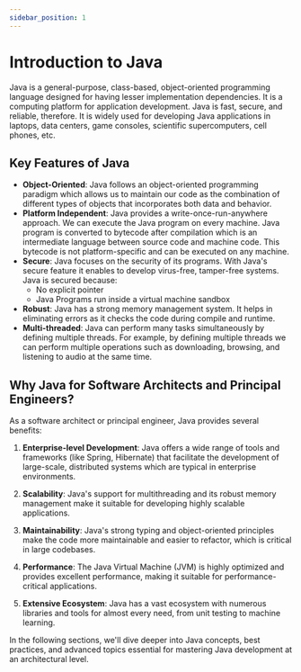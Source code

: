 ```yaml
---
sidebar_position: 1
---
```


# Introduction to Java

Java is a general-purpose, class-based, object-oriented programming language designed for having lesser implementation dependencies. It is a computing platform for application development. Java is fast, secure, and reliable, therefore. It is widely used for developing Java applications in laptops, data centers, game consoles, scientific supercomputers, cell phones, etc.

## Key Features of Java

- **Object-Oriented**: Java follows an object-oriented programming paradigm which allows us to maintain our code as the combination of different types of objects that incorporates both data and behavior.
- **Platform Independent**: Java provides a write-once-run-anywhere approach. We can execute the Java program on every machine. Java program is converted to bytecode after compilation which is an intermediate language between source code and machine code. This bytecode is not platform-specific and can be executed on any machine.
- **Secure**: Java focuses on the security of its programs. With Java's secure feature it enables to develop virus-free, tamper-free systems. Java is secured because:
    - No explicit pointer
    - Java Programs run inside a virtual machine sandbox
- **Robust**: Java has a strong memory management system. It helps in eliminating errors as it checks the code during compile and runtime.
- **Multi-threaded**: Java can perform many tasks simultaneously by defining multiple threads. For example, by defining multiple threads we can perform multiple operations such as downloading, browsing, and listening to audio at the same time.

## Why Java for Software Architects and Principal Engineers?

As a software architect or principal engineer, Java provides several benefits:

1. **Enterprise-level Development**: Java offers a wide range of tools and frameworks (like Spring, Hibernate) that facilitate the development of large-scale, distributed systems which are typical in enterprise environments.

2. **Scalability**: Java's support for multithreading and its robust memory management make it suitable for developing highly scalable applications.

3. **Maintainability**: Java's strong typing and object-oriented principles make the code more maintainable and easier to refactor, which is critical in large codebases.

4. **Performance**: The Java Virtual Machine (JVM) is highly optimized and provides excellent performance, making it suitable for performance-critical applications.

5. **Extensive Ecosystem**: Java has a vast ecosystem with numerous libraries and tools for almost every need, from unit testing to machine learning.

In the following sections, we'll dive deeper into Java concepts, best practices, and advanced topics essential for mastering Java development at an architectural level.